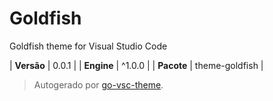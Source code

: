 # Goldfish

Goldfish theme for Visual Studio Code

| **Versão** | 0.0.1 |
| **Engine** | ^1.0.0 |
| **Pacote** | theme-goldfish |

> Autogerado por [go-vsc-theme](https://github.com/natalbu/go-vsc-theme).
